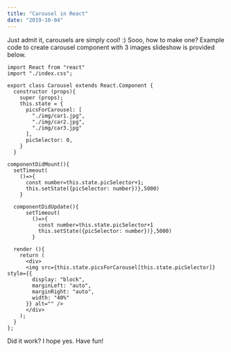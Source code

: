 ```yaml
---
title: "Carousel in React"
date: "2019-10-04"
---
```


Just admit it, carousels are simply cool!  :) Sooo, how to make one? Example code to create carousel component with 3 images slideshow is provided below. 

``` 
import React from "react"
import "./index.css";

export class Carousel extends React.Component {
  constructor (props){
    super (props);
    this.state = {
      picsForCarousel: [
        "./img/car1.jpg",
        "./img/car2.jpg",
        "./img/car3.jpg"
      ],
      picSelector: 0,
    }
  }

componentDidMount(){
  setTimeout(
    ()=>{
      const number=this.state.picSelector+1;
      this.setState({picSelector: number})},5000)
    }

  componentDidUpdate(){
      setTimeout(
        ()=>{
          const number=this.state.picSelector+1
          this.setState({picSelector: number})},5000)
        }

  render (){
    return (
      <div>
      <img src={this.state.picsForCarousel[this.state.picSelector]} style={{
        display: "block",
        marginLeft: "auto",
        marginRight: "auto",
        width: "40%"
      }} alt="" />
      </div>
    );
  }
};
```

Did it work? I hope yes. Have fun!